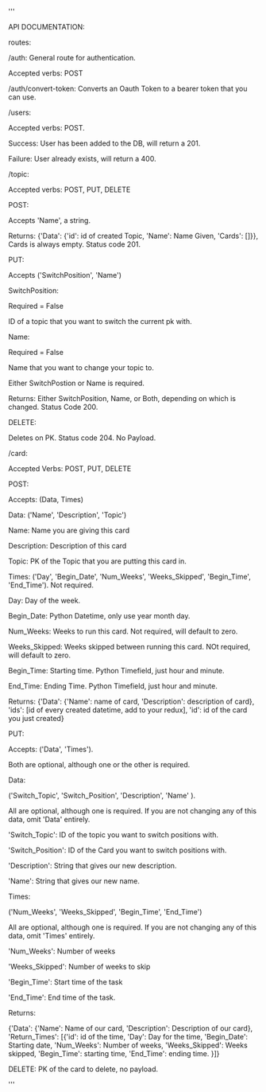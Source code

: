'''


API DOCUMENTATION:


routes:

/auth: General route for authentication.

Accepted verbs: POST

/auth/convert-token: Converts an Oauth Token to a bearer token that you can use.

/users:

Accepted verbs: POST.

Success: User has been added to the DB, will return a 201.

Failure: User already exists, will return a 400.


/topic:

Accepted verbs: POST, PUT, DELETE

POST: 

Accepts 'Name', a string. 

Returns: {'Data': {'id': id of created Topic, 'Name': Name Given, 'Cards': []}}, Cards is always empty. Status code 201. 

PUT: 

Accepts ('SwitchPosition', 'Name')

SwitchPosition: 

Required = False

ID of a topic that you want to switch the current pk with. 

Name:

Required = False

Name that you want to change your topic to. 

Either SwitchPostion or Name is required. 

Returns: Either SwitchPosition, Name, or Both, depending on which is changed.  Status Code 200.


DELETE:

Deletes on PK. Status code 204. No Payload. 


/card:

Accepted Verbs: POST, PUT, DELETE

POST: 

Accepts: (Data, Times)

Data: ('Name', 'Description', 'Topic')


Name: Name you are giving this card

Description: Description of this card

Topic: PK of the Topic that you are putting this card in. 


Times: ('Day', 'Begin_Date', 'Num_Weeks', 'Weeks_Skipped', 'Begin_Time', 'End_Time'). Not required. 


Day: Day of the week. 

Begin_Date: Python Datetime, only use year month day.

Num_Weeks: Weeks to run this card. Not required, will default to zero. 

Weeks_Skipped: Weeks skipped between running this card. NOt required, will default to zero. 

Begin_Time: Starting time.  Python Timefield, just hour and minute. 

End_Time: Ending Time. Python Timefield, just hour and minute. 


Returns: {'Data': {'Name': name of card, 'Description': description of card}, 'ids': [id of every created datetime, add to your redux], 'id': id of the card you just created}


PUT: 

Accepts: ('Data', 'Times'). 

Both are optional, although one or the other is required. 

Data: 

('Switch_Topic', 'Switch_Position', 'Description', 'Name' ). 

All are optional, although one is required. If you are not changing any of this data, omit 'Data' entirely. 

'Switch_Topic': ID of the topic you want to switch positions with. 

'Switch_Position': ID of the Card you want to switch positions with. 

'Description': String that gives our new description.

'Name': String that gives our new name. 





Times:

('Num_Weeks', 'Weeks_Skipped', 'Begin_Time', 'End_Time')

All are optional, although one is required. If you are not changing any of this data, omit 'Times' entirely. 

'Num_Weeks': Number of weeks

'Weeks_Skipped': Number of weeks to skip

'Begin_Time': Start time of the task

'End_Time': End time of the task.


Returns:

{'Data': {'Name': Name of our card, 'Description': Description of our card}, 'Return_Times': [{'id': id of the time, 'Day': Day for the time, 'Begin_Date': Starting date, 'Num_Weeks': Number of weeks, 'Weeks_Skipped': Weeks skipped, 'Begin_Time': starting time, 'End_Time': ending time. }]}


DELETE: PK of the card to delete, no payload. 


'''
